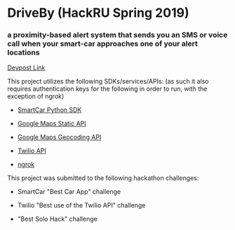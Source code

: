 # DriveBy (HackRU Spring 2019)

### a proximity-based alert system that sends you an SMS or voice call when your smart-car approaches one of your alert locations

[Devpost Link](https://devpost.com/software/driveby-k0fan7)

This project utilizes the following SDKs/services/APIs: (as such it also requires authentication keys for the following in order to run, with the exception of ngrok)

* [SmartCar Python SDK](https://github.com/smartcar/python-sdk)

* [Google Maps Static API](https://developers.google.com/maps/documentation/maps-static/dev-guide)

* [Google Maps Geocoding API](https://developers.google.com/maps/documentation/geocoding/intro)

* [Twilio API](https://www.twilio.com/docs/)

* [ngrok](https://ngrok.com/)

This project was submitted to the following hackathon challenges:

* SmartCar "Best Car App" challenge

* Twilio "Best use of the Twilio API" challenge

* "Best Solo Hack" challenge
